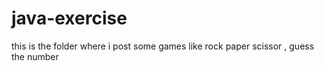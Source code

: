 # java-exercise
this is the folder where i post some games like rock paper scissor , guess the number
